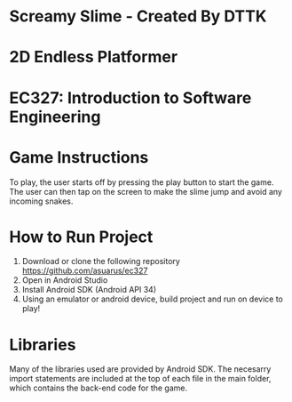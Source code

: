 # Screamy Slime - Created By DTTK
# 2D Endless Platformer  
# EC327: Introduction to Software Engineering 

# Game Instructions 
To play, the user starts off by pressing the play button to start the game. The user can then tap on the screen to make the slime jump and avoid any incoming snakes. 

# How to Run Project 
1. Download or clone the following repository
   https://github.com/asuarus/ec327
2. Open in Android Studio
3. Install Android SDK (Android API 34)
4. Using an emulator or android device, build project and run on device to play!

# Libraries
Many of the libraries used are provided by Android SDK. The necesarry import statements are included at the top of each file in the main folder, which contains the back-end code for the game. 

